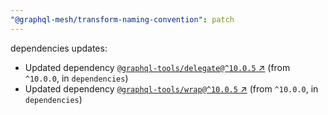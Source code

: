 ```yaml
---
"@graphql-mesh/transform-naming-convention": patch
---
```

dependencies updates:
  - Updated dependency [`@graphql-tools/delegate@^10.0.5` ↗︎](https://www.npmjs.com/package/@graphql-tools/delegate/v/10.0.5) (from `^10.0.0`, in `dependencies`)
  - Updated dependency [`@graphql-tools/wrap@^10.0.5` ↗︎](https://www.npmjs.com/package/@graphql-tools/wrap/v/10.0.5) (from `^10.0.0`, in `dependencies`)
